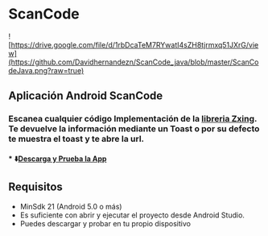 # ScanCode
![https://drive.google.com/file/d/1rbDcaTeM7RYwatI4sZH8tjrmxq51JXrG/view](https://github.com/Davidhernandezn/ScanCode_java/blob/master/ScanCodeJava.png?raw=true)
## Aplicación Android ScanCode
### Escanea cualquier código Implementación de la [libreria Zxing](https://github.com/journeyapps/zxing-android-embedded). Te devuelve la información mediante un Toast o por su defecto te muestra el toast y te abre la url.
#### * ⬇️[Descarga y Prueba la App](https://drive.google.com/file/d/1rbDcaTeM7RYwatI4sZH8tjrmxq51JXrG/view)


## Requisitos
* MinSdk 21 (Android 5.0 o más)
* Es suficiente con abrir y ejecutar el proyecto desde Android Studio.
* Puedes descargar y probar en tu propio dispositivo




